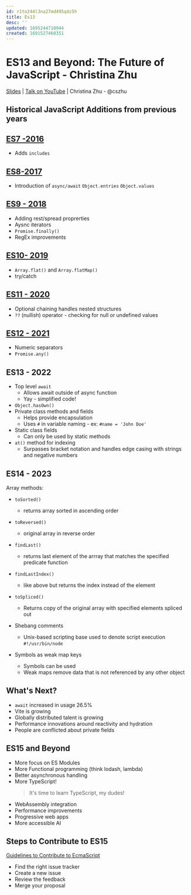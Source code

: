 ```yaml
---
id: r1to244l3na27md495q4z5h
title: Es13
desc: ''
updated: 1695244718944
created: 1691527460351
---
```

# ES13 and Beyond: The Future of JavaScript - Christina Zhu 
[Slides](https://drive.google.com/file/d/1iF1TJFnitBfadxbudT75GzflO8yx7u1H/view) |
[Talk on YouTube](https://www.youtube.com/watch?v=qiDzxvdKt-Y) |
Christina Zhu - @cszhu

## Historical JavaScript Additions from previous years
## [ES7 -2016](https://262.ecma-international.org/7.0/) 
* Adds `includes`

## [ES8-2017](https://262.ecma-international.org/8.0/)
* Introduction of `async/await`
`Object.entries`
`Object.values`

## [ES9 - 2018](https://262.ecma-international.org/9.0/)
* Adding rest/spread proprerties
* Aysnc iterators
* `Promise.finally()`
* RegEx improvements

## [ES10- 2019](https://262.ecma-international.org/10.0/)
* `Array.flat()` and `Array.flatMap()`
* try/catch

## [ES11 - 2020](https://262.ecma-international.org/11.0/)
* Optional chaining handles nested structures
* `??` (nullish) operator - checking for null or undefined values

## [ES12 - 2021](https://262.ecma-international.org/12.0/)
* Numeric separators
* `Promise.any()`

## ES13 - 2022
* Top level `await`
    * Allows await outside of async function
    * Yay - simplified code! 
* `Object.hasOwn()`
* Private class methods and fields
    * Helps provide encapsulation
    * Uses `#` in variable naming - ex: `#name = 'John Doe'`
* Static class fields
    * Can only be used by static methods
* `at()` method for indexing
    * Surpasses bracket notation and handles edge casing with strings and negative numbers

## ES14 - 2023
Array methods:
* `toSorted()`
    * returns array sorted in ascending order
* `toReversed()`
    * original array in reverse order
* `findLast()`
    * returns last element of the arrray that matches the specified predicate function
* `findLastIndex()`
    * like above but returns the index instead of the element
* `toSpliced()`
    * Returns copy of the original array with specified elements spliced out

* Shebang comments
    * Unix-based scripting base used to denote script execution
    `#!/usr/bin/node`
* Symbols as weak map keys
    * Symbols can be used
    * Weak maps remove data that is not referenced by any other object

## What's Next?
* `await` increased in usage 26.5%
* Vite is growing
* Globally distributed talent is growing
* Performance innovations around reactivity and hydration
* People are conflicted about private fields

## ES15 and Beyond
* More focus on ES Modules
* More Functional programming (think lodash, lambda)
* Better asynchronous handling
* More TypeScript!
    >It's time to learn TypeScript, my dudes!
* WebAssembly integration
* Performance improvements
* Progressive web apps
* More accessible AI

## Steps to Contribute to ES15
[Guidelines to Contribute to EcmaScript](https://github.com/tc39/ecma262/blob/main/CONTRIBUTING.md)
* Find the right issue tracker
* Create a new issue
* Review the feedback
* Merge your proposal

